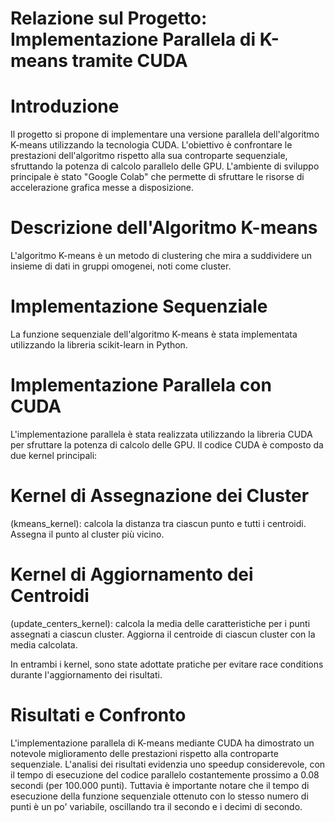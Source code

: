 # Relazione sul Progetto: Implementazione Parallela di K-means tramite CUDA
# Introduzione
Il progetto si propone di implementare una versione parallela dell'algoritmo K-means utilizzando la tecnologia CUDA. L'obiettivo è confrontare le prestazioni dell'algoritmo rispetto alla sua controparte sequenziale, sfruttando la potenza di calcolo parallelo delle GPU. L'ambiente di sviluppo principale è stato "Google Colab" che permette di sfruttare le risorse di accelerazione grafica messe a disposizione.

# Descrizione dell'Algoritmo K-means
L'algoritmo K-means è un metodo di clustering che mira a suddividere un insieme di dati in gruppi omogenei, noti come cluster.

# Implementazione Sequenziale
La funzione sequenziale dell'algoritmo K-means è stata implementata utilizzando la libreria scikit-learn in Python.

# Implementazione Parallela con CUDA
L'implementazione parallela è stata realizzata utilizzando la libreria CUDA per sfruttare la potenza di calcolo delle GPU. Il codice CUDA è composto da due kernel principali:

# Kernel di Assegnazione dei Cluster 
(kmeans_kernel): calcola la distanza tra ciascun punto e tutti i centroidi.
Assegna il punto al cluster più vicino.

# Kernel di Aggiornamento dei Centroidi 
(update_centers_kernel): calcola la media delle caratteristiche per i punti assegnati a ciascun cluster.
Aggiorna il centroide di ciascun cluster con la media calcolata.

In entrambi i kernel, sono state adottate pratiche per evitare race conditions durante l'aggiornamento dei risultati.

# Risultati e Confronto
L'implementazione parallela di K-means mediante CUDA ha dimostrato un notevole miglioramento delle prestazioni rispetto alla controparte sequenziale. L'analisi dei risultati evidenzia uno speedup considerevole, con il tempo di esecuzione del codice parallelo costantemente prossimo a 0.08 secondi (per 100.000 punti).
Tuttavia è importante notare che il tempo di esecuzione della funzione sequenziale ottenuto con lo stesso numero di punti è un po' variabile, oscillando tra il secondo e i decimi di secondo.


